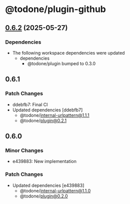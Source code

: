 # @todone/plugin-github

## [0.6.2](https://github.com/cprecioso/todone/compare/plugin-github-v0.6.1...plugin-github-v0.6.2) (2025-05-27)


### Dependencies

* The following workspace dependencies were updated
  * dependencies
    * @todone/plugin bumped to 0.3.0

## 0.6.1

### Patch Changes

- ddebfb7: Final CI
- Updated dependencies [ddebfb7]
  - @todone/internal-urlpattern@1.1.1
  - @todone/plugin@0.2.1

## 0.6.0

### Minor Changes

- e439883: New implementation

### Patch Changes

- Updated dependencies [e439883]
  - @todone/internal-urlpattern@1.1.0
  - @todone/plugin@0.2.0
